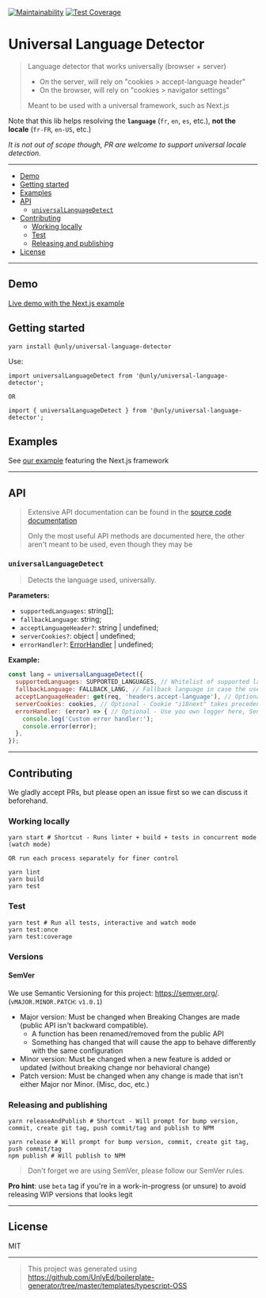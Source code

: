 [![Maintainability](https://api.codeclimate.com/v1/badges/424ff73928475fd2331f/maintainability)](https://codeclimate.com/github/UnlyEd/universal-language-detector/maintainability)
[![Test Coverage](https://api.codeclimate.com/v1/badges/424ff73928475fd2331f/test_coverage)](https://codeclimate.com/github/UnlyEd/universal-language-detector/test_coverage)

# Universal Language Detector

> Language detector that works universally (browser + server)
>
> - On the server, will rely on "cookies > accept-language header"
> - On the browser, will rely on "cookies > navigator settings"
>
> Meant to be used with a universal framework, such as Next.js


Note that this lib helps resolving the **`language`** (`fr`, `en`, `es`, etc.), **not the locale** (`fr-FR`, `en-US`, etc.)

_It is not out of scope though, PR are welcome to support universal locale detection._ 

---

<!-- toc -->

- [Demo](#demo)
- [Getting started](#getting-started)
- [Examples](#examples)
- [API](#api)
  * [`universalLanguageDetect`](#universallanguagedetect)
- [Contributing](#contributing)
  * [Working locally](#working-locally)
  * [Test](#test)
  * [Releasing and publishing](#releasing-and-publishing)
- [License](#license)

<!-- tocstop -->

---

## Demo

[Live demo with the Next.js example](https://universal-language-detector.now.sh/)

## Getting started

```
yarn install @unly/universal-language-detector
```

Use:

```
import universalLanguageDetect from '@unly/universal-language-detector';

OR

import { universalLanguageDetect } from '@unly/universal-language-detector';
```

## Examples

See [our example](./examples/with-next) featuring the Next.js framework

---

## API

> Extensive API documentation can be found in the [source code documentation](./src/index.ts)
>
> Only the most useful API methods are documented here, the other aren't meant to be used, even though they may be

### `universalLanguageDetect`

> Detects the language used, universally. 

**Parameters:**
- `supportedLanguages`: string[];
- `fallbackLanguage`: string;
- `acceptLanguageHeader?`: string | undefined;
- `serverCookies?`: object | undefined;
- `errorHandler?`: [ErrorHandler](./src/utils/error.ts) | undefined;

**Example:**
```js
const lang = universalLanguageDetect({
  supportedLanguages: SUPPORTED_LANGUAGES, // Whitelist of supported languages, will be used to filter out languages that aren't supported
  fallbackLanguage: FALLBACK_LANG, // Fallback language in case the user's language cannot be resolved
  acceptLanguageHeader: get(req, 'headers.accept-language'), // Optional - Accept-language header will be used when resolving the language on the server side
  serverCookies: cookies, // Optional - Cookie "i18next" takes precedence over navigator configuration (ex: "i18next: fr"), will only be used on the server side
  errorHandler: (error) => { // Optional - Use you own logger here, Sentry, etc.
    console.log('Custom error handler:');
    console.error(error);
  },
});
```

---

## Contributing

We gladly accept PRs, but please open an issue first so we can discuss it beforehand.

### Working locally

```
yarn start # Shortcut - Runs linter + build + tests in concurrent mode (watch mode)

OR run each process separately for finer control

yarn lint
yarn build
yarn test
```

### Test

```
yarn test # Run all tests, interactive and watch mode
yarn test:once
yarn test:coverage
```

### Versions

#### SemVer

We use Semantic Versioning for this project: https://semver.org/. (`vMAJOR.MINOR.PATCH`: `v1.0.1`)

- Major version: Must be changed when Breaking Changes are made (public API isn't backward compatible).
  - A function has been renamed/removed from the public API
  - Something has changed that will cause the app to behave differently with the same configuration
- Minor version: Must be changed when a new feature is added or updated (without breaking change nor behavioral change)
- Patch version: Must be changed when any change is made that isn't either Major nor Minor. (Misc, doc, etc.)

### Releasing and publishing

```
yarn releaseAndPublish # Shortcut - Will prompt for bump version, commit, create git tag, push commit/tag and publish to NPM

yarn release # Will prompt for bump version, commit, create git tag, push commit/tag
npm publish # Will publish to NPM
```

> Don't forget we are using SemVer, please follow our SemVer rules.

**Pro hint**: use `beta` tag if you're in a work-in-progress (or unsure) to avoid releasing WIP versions that looks legit

---

## License

MIT

---

> This project was generated using https://github.com/UnlyEd/boilerplate-generator/tree/master/templates/typescript-OSS
